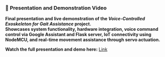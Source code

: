 ### 🎥 **Presentation and Demonstration Video**  
**Final presentation and live demonstration of the *Voice-Controlled Exoskeleton for Gait Assistance* project.**  
**Showcases system functionality, hardware integration, voice command control via Google Assistant and Flask server, IoT connectivity using NodeMCU, and real-time movement assistance through servo actuation.**  

**Watch the full presentation and demo here:** [Link](https://drive.google.com/file/d/1mq8oAmLUdK8QWtEEywfEwbxM5gZ1rLNr/view?usp=drive_link)
